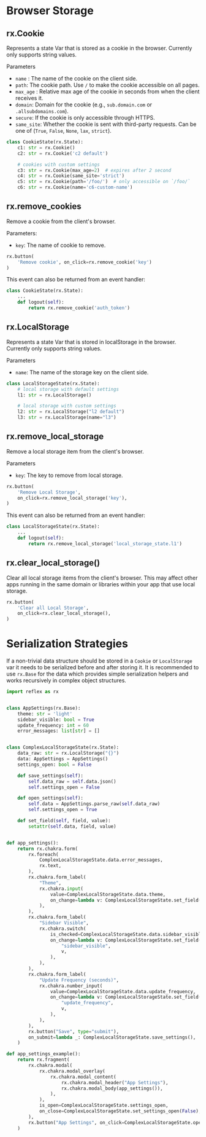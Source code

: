 # Browser Storage

## rx.Cookie

Represents a state Var that is stored as a cookie in the browser. Currently only supports string values.

 Parameters

- `name` : The name of the cookie on the client side.
- `path`: The cookie path. Use `/` to make the cookie accessible on all pages.
- `max_age` : Relative max age of the cookie in seconds from when the client receives it.
- `domain`: Domain for the cookie (e.g., `sub.domain.com` or `.allsubdomains.com`).
- `secure`: If the cookie is only accessible through HTTPS.
- `same_site`: Whether the cookie is sent with third-party requests. Can be one of (`True`, `False`, `None`, `lax`, `strict`).

```python
class CookieState(rx.State):
    c1: str = rx.Cookie()
    c2: str = rx.Cookie('c2 default')

    # cookies with custom settings
    c3: str = rx.Cookie(max_age=2)  # expires after 2 second
    c4: str = rx.Cookie(same_site='strict')
    c5: str = rx.Cookie(path='/foo/')  # only accessible on `/foo/`
    c6: str = rx.Cookie(name='c6-custom-name')
```

## rx.remove_cookies

Remove a cookie from the client's browser.

Parameters:

- `key`: The name of cookie to remove.

```python
rx.button(
    'Remove cookie', on_click=rx.remove_cookie('key')
)
```

This event can also be returned from an event handler:

```python
class CookieState(rx.State):
    ...
    def logout(self):
        return rx.remove_cookie('auth_token')
```

## rx.LocalStorage

Represents a state Var that is stored in localStorage in the browser. Currently only supports string values.

Parameters

- `name`: The name of the storage key on the client side.

```python
class LocalStorageState(rx.State):
    # local storage with default settings
    l1: str = rx.LocalStorage()

    # local storage with custom settings
    l2: str = rx.LocalStorage("l2 default")
    l3: str = rx.LocalStorage(name="l3")
```

## rx.remove_local_storage

Remove a local storage item from the client's browser.

Parameters

- `key`: The key to remove from local storage.

```python
rx.button(
    'Remove Local Storage',
    on_click=rx.remove_local_storage('key'),
)
```

This event can also be returned from an event handler:

```python
class LocalStorageState(rx.State):
    ...
    def logout(self):
        return rx.remove_local_storage('local_storage_state.l1')
```

## rx.clear_local_storage()

Clear all local storage items from the client's browser. This may affect other
apps running in the same domain or libraries within your app that use local
storage.

```python
rx.button(
    'Clear all Local Storage',
    on_click=rx.clear_local_storage(),
)
```

# Serialization Strategies

If a non-trivial data structure should be stored in a `Cookie` or `LocalStorage` var it needs to
be serialized before and after storing it. It is recommended to use `rx.Base` for the data
which provides simple serialization helpers and works recursively in complex object structures.

```python demo exec
import reflex as rx


class AppSettings(rx.Base):
    theme: str = 'light'
    sidebar_visible: bool = True
    update_frequency: int = 60
    error_messages: list[str] = []


class ComplexLocalStorageState(rx.State):
    data_raw: str = rx.LocalStorage("{}")
    data: AppSettings = AppSettings()
    settings_open: bool = False

    def save_settings(self):
        self.data_raw = self.data.json()
        self.settings_open = False

    def open_settings(self):
        self.data = AppSettings.parse_raw(self.data_raw)
        self.settings_open = True

    def set_field(self, field, value):
        setattr(self.data, field, value)


def app_settings():
    return rx.chakra.form(
        rx.foreach(
            ComplexLocalStorageState.data.error_messages,
            rx.text,
        ),
        rx.chakra.form_label(
            "Theme",
            rx.chakra.input(
                value=ComplexLocalStorageState.data.theme,
                on_change=lambda v: ComplexLocalStorageState.set_field("theme", v),
            ),
        ),
        rx.chakra.form_label(
            "Sidebar Visible",
            rx.chakra.switch(
                is_checked=ComplexLocalStorageState.data.sidebar_visible,
                on_change=lambda v: ComplexLocalStorageState.set_field(
                    "sidebar_visible",
                    v,
                ),
            ),
        ),
        rx.chakra.form_label(
            "Update Frequency (seconds)",
            rx.chakra.number_input(
                value=ComplexLocalStorageState.data.update_frequency,
                on_change=lambda v: ComplexLocalStorageState.set_field(
                    "update_frequency",
                    v,
                ),
            ),
        ),
        rx.button("Save", type="submit"),
        on_submit=lambda _: ComplexLocalStorageState.save_settings(),
    )

def app_settings_example():
    return rx.fragment(
        rx.chakra.modal(
            rx.chakra.modal_overlay(
                rx.chakra.modal_content(
                    rx.chakra.modal_header("App Settings"),
                    rx.chakra.modal_body(app_settings()),
                ),
            ),
            is_open=ComplexLocalStorageState.settings_open,
            on_close=ComplexLocalStorageState.set_settings_open(False),
        ),
        rx.button("App Settings", on_click=ComplexLocalStorageState.open_settings),
    )
```
